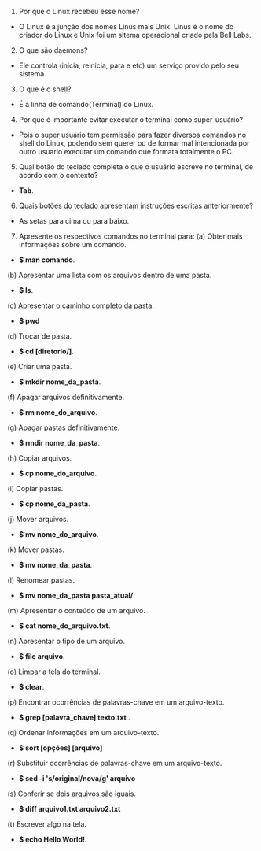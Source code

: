 1. Por que o Linux recebeu esse nome?
- O Linux é a junção dos nomes Linus mais Unix. Linus é o nome do criador do
Linux e Unix foi um sitema operacional criado pela Bell Labs.
2. O que são daemons?
- Ele controla (inicia, reinicia, para e etc) um serviço provido pelo seu sistema.
3. O que é o shell?
- É a linha de comando(Terminal) do Linux.
4. Por que é importante evitar executar o terminal como super-usuário?
- Pois o super usuário tem permissão para fazer diversos comandos no shell do Linux,
podendo sem querer ou de formar mal intencionada por outro usuario executar um comando
que formata totalmente o PC.
5. Qual botão do teclado completa o que o usuário escreve no terminal, de acordo com o contexto?
- **Tab**.
6. Quais botões do teclado apresentam instruções escritas anteriormente?
- As setas para cima ou para baixo.
7. Apresente os respectivos comandos no terminal para:
(a) Obter mais informações sobre um comando.
- **$ man comando**.

(b) Apresentar uma lista com os arquivos dentro de uma pasta.
- **$ ls**.

(c) Apresentar o caminho completo da pasta.
- **$ pwd**

(d) Trocar de pasta.
- **$ cd [diretorio/]**.

(e) Criar uma pasta.
- **$ mkdir nome_da_pasta**.

(f) Apagar arquivos definitivamente.
- **$ rm nome_do_arquivo**.

(g) Apagar pastas definitivamente.
- **$ rmdir nome_da_pasta**.

(h) Copiar arquivos.
- **$ cp nome_do_arquivo**.

(i) Copiar pastas.
- **$ cp nome_da_pasta**.

(j) Mover arquivos.
- **$ mv nome_do_arquivo**.

(k) Mover pastas.
- **$ mv nome_da_pasta**.

(l) Renomear pastas.
- **$ mv nome_da_pasta pasta_atual/**.

(m) Apresentar o conteúdo de um arquivo.
- **$ cat nome_do_arquivo.txt**.

(n) Apresentar o tipo de um arquivo.
- **$ file arquivo**.

(o) Limpar a tela do terminal.
- **$ clear**.

(p) Encontrar ocorrências de palavras-chave em um arquivo-texto.
- **$ grep [palavra_chave] texto.txt** .

(q) Ordenar informações em um arquivo-texto.
- **$ sort [opções] [arquivo]**

(r) Substituir ocorrências de palavras-chave em um arquivo-texto.
- **$ sed -i 's/original/nova/g' arquivo**

(s) Conferir se dois arquivos são iguais.
- **$ diff arquivo1.txt arquivo2.txt**

(t) Escrever algo na tela.
- **$ echo Hello World!**.

